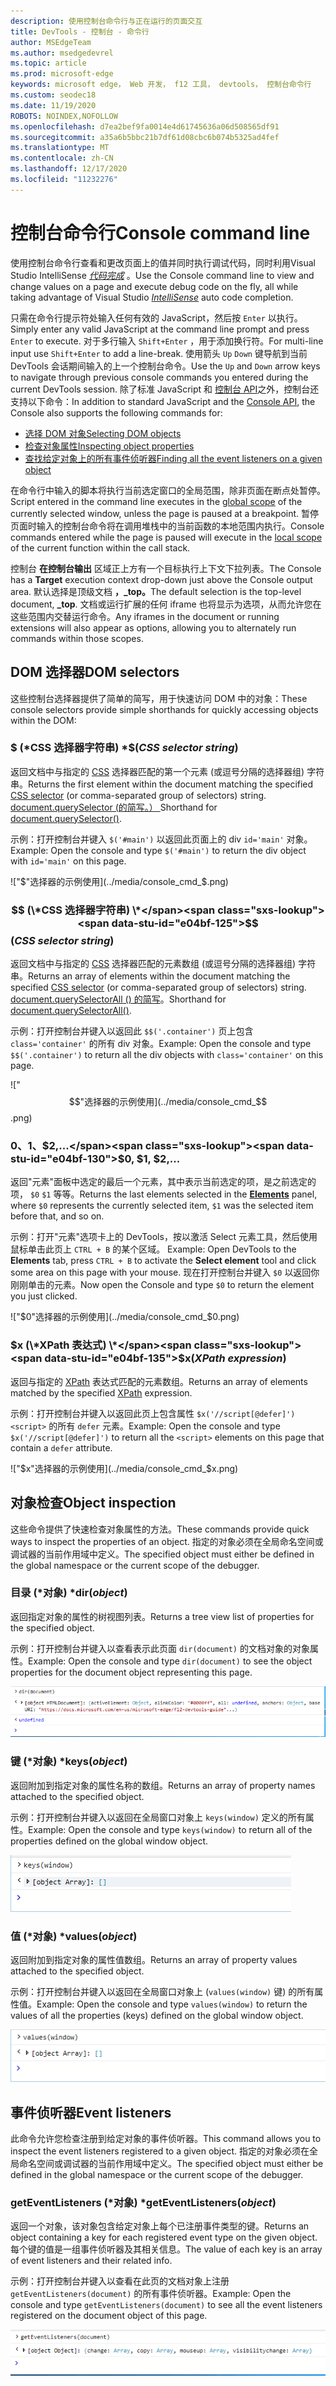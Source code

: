 ```yaml
---
description: 使用控制台命令行与正在运行的页面交互
title: DevTools - 控制台 - 命令行
author: MSEdgeTeam
ms.author: msedgedevrel
ms.topic: article
ms.prod: microsoft-edge
keywords: microsoft edge， Web 开发， f12 工具， devtools， 控制台命令行
ms.custom: seodec18
ms.date: 11/19/2020
ROBOTS: NOINDEX,NOFOLLOW
ms.openlocfilehash: d7ea2bef9fa0014e4d61745636a06d508565df91
ms.sourcegitcommit: a35a6b5bbc21b7df61d08cbc6b074b5325ad4fef
ms.translationtype: MT
ms.contentlocale: zh-CN
ms.lasthandoff: 12/17/2020
ms.locfileid: "11232276"
---
```

# <span data-ttu-id="e04bf-104">控制台命令行</span><span class="sxs-lookup"><span data-stu-id="e04bf-104">Console command line</span></span>

<span data-ttu-id="e04bf-105">使用控制台命令行查看和更改页面上的值并同时执行调试代码，同时利用Visual Studio IntelliSense [*代码完成*](/visualstudio/ide/javascript-intellisense) 。</span><span class="sxs-lookup"><span data-stu-id="e04bf-105">Use the Console command line to view and change values on a page and execute debug code on the fly, all while taking advantage of Visual Studio [*IntelliSense*](/visualstudio/ide/javascript-intellisense) auto code completion.</span></span> 

<span data-ttu-id="e04bf-106">只需在命令行提示符处输入任何有效的 JavaScript，然后按 `Enter` 以执行。</span><span class="sxs-lookup"><span data-stu-id="e04bf-106">Simply enter any valid JavaScript at the command line prompt and press `Enter` to execute.</span></span> <span data-ttu-id="e04bf-107">对于多行输入 `Shift+Enter` ，用于添加换行符。</span><span class="sxs-lookup"><span data-stu-id="e04bf-107">For multi-line input use `Shift+Enter` to add a line-break.</span></span> <span data-ttu-id="e04bf-108">使用箭头 `Up` `Down` 键导航到当前 DevTools 会话期间输入的上一个控制台命令。</span><span class="sxs-lookup"><span data-stu-id="e04bf-108">Use the `Up` and `Down` arrow keys to navigate through previous console commands you entered during the current  DevTools session.</span></span> <span data-ttu-id="e04bf-109">除了标准 JavaScript 和 [控制台 API](./console-api.md)之外，控制台还支持以下命令：</span><span class="sxs-lookup"><span data-stu-id="e04bf-109">In addition to standard JavaScript and the [Console API](./console-api.md), the Console also supports the following commands for:</span></span>

 - [<span data-ttu-id="e04bf-110">选择 DOM 对象</span><span class="sxs-lookup"><span data-stu-id="e04bf-110">Selecting DOM objects</span></span>](#dom-selectors)
 - [<span data-ttu-id="e04bf-111">检查对象属性</span><span class="sxs-lookup"><span data-stu-id="e04bf-111">Inspecting object properties</span></span>](#object-inspection)
 - [<span data-ttu-id="e04bf-112">查找给定对象上的所有事件侦听器</span><span class="sxs-lookup"><span data-stu-id="e04bf-112">Finding all the event listeners on a given object</span></span>](#event-listeners)

<span data-ttu-id="e04bf-113">在命令行中输入的脚本将执行当前选定[](/scripting/javascript/advanced/variable-scope-javascript)窗口的全局范围，除非页面在断点处暂停。</span><span class="sxs-lookup"><span data-stu-id="e04bf-113">Script entered in the command line executes in the [global scope](/scripting/javascript/advanced/variable-scope-javascript) of the currently selected window, unless the page is paused at a breakpoint.</span></span> <span data-ttu-id="e04bf-114">暂停页面时输入的控制台命令将在调用堆栈中的当前函数[](/scripting/javascript/advanced/variable-scope-javascript)的本地范围内执行。</span><span class="sxs-lookup"><span data-stu-id="e04bf-114">Console commands entered while the page is paused will execute in the [local scope](/scripting/javascript/advanced/variable-scope-javascript) of the current function within the call stack.</span></span>

<span data-ttu-id="e04bf-115">控制台 **在控制台输出** 区域正上方有一个目标执行上下文下拉列表。</span><span class="sxs-lookup"><span data-stu-id="e04bf-115">The Console has a **Target** execution context drop-down just above the Console output area.</span></span> <span data-ttu-id="e04bf-116">默认选择是顶级文档 **，_top。**</span><span class="sxs-lookup"><span data-stu-id="e04bf-116">The default selection is the top-level document, **_top**.</span></span> <span data-ttu-id="e04bf-117">文档或运行扩展的任何 iframe 也将显示为选项，从而允许您在这些范围内交替运行命令。</span><span class="sxs-lookup"><span data-stu-id="e04bf-117">Any iframes in the document or running extensions will also appear as options, allowing you to alternately run commands within those scopes.</span></span>

## <span data-ttu-id="e04bf-118">DOM 选择器</span><span class="sxs-lookup"><span data-stu-id="e04bf-118">DOM selectors</span></span>
<span data-ttu-id="e04bf-119">这些控制台选择器提供了简单的简写，用于快速访问 DOM 中的对象：</span><span class="sxs-lookup"><span data-stu-id="e04bf-119">These console selectors provide simple shorthands for quickly accessing objects within the DOM:</span></span>

### <span data-ttu-id="e04bf-120">$ (\*CSS 选择器字符串) \*</span><span class="sxs-lookup"><span data-stu-id="e04bf-120">$(*CSS selector string*)</span></span>
<span data-ttu-id="e04bf-121">返回文档中与指定的 [CSS](https://developer.mozilla.org/docs/Learn/CSS/Introduction_to_CSS/Selectors)  选择器匹配的第一个元素 (或逗号分隔的选择器组) 字符串。</span><span class="sxs-lookup"><span data-stu-id="e04bf-121">Returns the first element within the document matching the specified [CSS selector](https://developer.mozilla.org/docs/Learn/CSS/Introduction_to_CSS/Selectors)  (or comma-separated group of selectors) string.</span></span> <span data-ttu-id="e04bf-122">[document.querySelector (的简写。） ](https://developer.mozilla.org/docs/Web/API/Document/querySelector)</span><span class="sxs-lookup"><span data-stu-id="e04bf-122">Shorthand for [document.querySelector()](https://developer.mozilla.org/docs/Web/API/Document/querySelector).</span></span>

<span data-ttu-id="e04bf-123">示例：打开控制台并键入 `$('#main')` 以返回此页面上的 div `id='main'` 对象。</span><span class="sxs-lookup"><span data-stu-id="e04bf-123">Example: Open the console and type `$('#main')` to return the div object with `id='main'` on this page.</span></span>

!["$"选择器的示例使用](../media/console_cmd_$.png)

### <span data-ttu-id="e04bf-125">$$ (\*CSS 选择器字符串) \*</span><span class="sxs-lookup"><span data-stu-id="e04bf-125">$$(*CSS selector string*)</span></span>
<span data-ttu-id="e04bf-126">返回文档中与指定的 [CSS](https://developer.mozilla.org/docs/Learn/CSS/Introduction_to_CSS/Selectors)  选择器匹配的元素数组 (或逗号分隔的选择器组) 字符串。</span><span class="sxs-lookup"><span data-stu-id="e04bf-126">Returns an array of elements within the document matching the specified [CSS selector](https://developer.mozilla.org/docs/Learn/CSS/Introduction_to_CSS/Selectors)  (or comma-separated group of selectors) string.</span></span> <span data-ttu-id="e04bf-127">[document.querySelectorAll () 的简写](https://developer.mozilla.org/docs/Web/API/Document/querySelectorAll)。</span><span class="sxs-lookup"><span data-stu-id="e04bf-127">Shorthand for [document.querySelectorAll()](https://developer.mozilla.org/docs/Web/API/Document/querySelectorAll).</span></span>

<span data-ttu-id="e04bf-128">示例：打开控制台并键入以返回此 `$$('.container')` 页上包含 `class='container'` 的所有 div 对象。</span><span class="sxs-lookup"><span data-stu-id="e04bf-128">Example: Open the console and type `$$('.container')` to return all the div objects with `class='container'` on this page.</span></span>

!["$$"选择器的示例使用](../media/console_cmd_$$.png)

### <span data-ttu-id="e04bf-130">$0、$1、$2,...</span><span class="sxs-lookup"><span data-stu-id="e04bf-130">$0, $1, $2,...</span></span>
<span data-ttu-id="e04bf-131">返回"元素"面板中选定的[](../elements.md)最后一个元素，其中表示当前选定的项，是之前选定的项， `$0` `$1` 等等。</span><span class="sxs-lookup"><span data-stu-id="e04bf-131">Returns the last elements selected in the [**Elements**](../elements.md) panel, where `$0` represents the currently selected item, `$1` was the selected item before that, and so on.</span></span>

<span data-ttu-id="e04bf-132">示例：打开"元素"选项卡上的 DevTools，按以激活 Select 元素工具，然后使用鼠标单击此页上 `CTRL + B` 的某个区域。 </span><span class="sxs-lookup"><span data-stu-id="e04bf-132">Example: Open  DevTools to the **Elements** tab, press `CTRL + B` to activate the **Select element** tool and click some area on this page with your mouse.</span></span> <span data-ttu-id="e04bf-133">现在打开控制台并键入 `$0` 以返回你刚刚单击的元素。</span><span class="sxs-lookup"><span data-stu-id="e04bf-133">Now open the Console and type `$0` to return the element you just clicked.</span></span>

!["$0"选择器的示例使用](../media/console_cmd_$0.png)

### <span data-ttu-id="e04bf-135">$x (\*XPath 表达式) \*</span><span class="sxs-lookup"><span data-stu-id="e04bf-135">$x(*XPath expression*)</span></span>
<span data-ttu-id="e04bf-136">返回与指定的 [XPath](https://developer.mozilla.org/docs/Introduction_to_using_XPath_in_JavaScript) 表达式匹配的元素数组。</span><span class="sxs-lookup"><span data-stu-id="e04bf-136">Returns an array of elements matched by the specified [XPath](https://developer.mozilla.org/docs/Introduction_to_using_XPath_in_JavaScript) expression.</span></span> 

<span data-ttu-id="e04bf-137">示例：打开控制台并键入以返回此页上包含属性 `$x('//script[@defer]')` `<script>` 的所有 `defer` 元素。</span><span class="sxs-lookup"><span data-stu-id="e04bf-137">Example: Open the console and type `$x('//script[@defer]')` to return all the `<script>` elements on this page that contain a `defer` attribute.</span></span>

!["$x"选择器的示例使用](../media/console_cmd_$x.png)

## <span data-ttu-id="e04bf-139">对象检查</span><span class="sxs-lookup"><span data-stu-id="e04bf-139">Object inspection</span></span>

<span data-ttu-id="e04bf-140">这些命令提供了快速检查对象属性的方法。</span><span class="sxs-lookup"><span data-stu-id="e04bf-140">These commands provide quick ways to inspect the properties of an object.</span></span> <span data-ttu-id="e04bf-141">指定的对象必须在全局命名空间或调试器的当前作用域中定义。</span><span class="sxs-lookup"><span data-stu-id="e04bf-141">The specified object must either be defined in the global namespace or the current scope of the debugger.</span></span>

### <span data-ttu-id="e04bf-142">目录 (\*对象) \*</span><span class="sxs-lookup"><span data-stu-id="e04bf-142">dir(*object*)</span></span>
<span data-ttu-id="e04bf-143">返回指定对象的属性的树视图列表。</span><span class="sxs-lookup"><span data-stu-id="e04bf-143">Returns a tree view list of properties for the specified object.</span></span>

<span data-ttu-id="e04bf-144">示例：打开控制台并键入以查看表示此页面 `dir(document)` 的文档对象的对象属性。</span><span class="sxs-lookup"><span data-stu-id="e04bf-144">Example: Open the console and type `dir(document)` to see the object properties for the document object representing this page.</span></span>

!["dir"方法的示例使用](../media/console_cmd_dir.png)

### <span data-ttu-id="e04bf-146">键 (\*对象) \*</span><span class="sxs-lookup"><span data-stu-id="e04bf-146">keys(*object*)</span></span>
<span data-ttu-id="e04bf-147">返回附加到指定对象的属性名称的数组。</span><span class="sxs-lookup"><span data-stu-id="e04bf-147">Returns an array of property names attached to the specified object.</span></span>

<span data-ttu-id="e04bf-148">示例：打开控制台并键入以返回在全局窗口对象上 `keys(window)` 定义的所有属性。</span><span class="sxs-lookup"><span data-stu-id="e04bf-148">Example: Open the console and type `keys(window)` to return all of the properties defined on the global window object.</span></span>

!["keys"方法的示例使用](../media/console_cmd_keys.png)

### <span data-ttu-id="e04bf-150">值 (\*对象) \*</span><span class="sxs-lookup"><span data-stu-id="e04bf-150">values(*object*)</span></span>
<span data-ttu-id="e04bf-151">返回附加到指定对象的属性值数组。</span><span class="sxs-lookup"><span data-stu-id="e04bf-151">Returns an array of property values attached to the specified object.</span></span>

<span data-ttu-id="e04bf-152">示例：打开控制台并键入以返回在全局窗口对象上 (`values(window)` 键) 的所有属性值。</span><span class="sxs-lookup"><span data-stu-id="e04bf-152">Example: Open the console and type `values(window)` to return the values of all the properties (keys) defined on the global window object.</span></span>

!["values"方法的示例使用](../media/console_cmd_values.png)

## <span data-ttu-id="e04bf-154">事件侦听器</span><span class="sxs-lookup"><span data-stu-id="e04bf-154">Event listeners</span></span>

<span data-ttu-id="e04bf-155">此命令允许您检查注册到给定对象的事件侦听器。</span><span class="sxs-lookup"><span data-stu-id="e04bf-155">This command allows you to inspect the event listeners registered to a given object.</span></span> <span data-ttu-id="e04bf-156">指定的对象必须在全局命名空间或调试器的当前作用域中定义。</span><span class="sxs-lookup"><span data-stu-id="e04bf-156">The specified object must either be defined in the global namespace or the current scope of the  debugger.</span></span>

### <span data-ttu-id="e04bf-157">getEventListeners (\*对象) \*</span><span class="sxs-lookup"><span data-stu-id="e04bf-157">getEventListeners(*object*)</span></span>
<span data-ttu-id="e04bf-158">返回一个对象，该对象包含给定对象上每个已注册事件类型的键。</span><span class="sxs-lookup"><span data-stu-id="e04bf-158">Returns an object containing a key for each registered event type on the given object.</span></span> <span data-ttu-id="e04bf-159">每个键的值是一组事件侦听器及其相关信息。</span><span class="sxs-lookup"><span data-stu-id="e04bf-159">The value of each key is an array of event listeners and their related info.</span></span> 

<span data-ttu-id="e04bf-160">示例：打开控制台并键入以查看在此页的文档对象上注册 `getEventListeners(document)` 的所有事件侦听器。</span><span class="sxs-lookup"><span data-stu-id="e04bf-160">Example: Open the console and type `getEventListeners(document)` to see all the event listeners registered on the document object of this page.</span></span>

!["getEventListeners"方法的示例使用](../media/console_cmd_getEventListeners.png)
